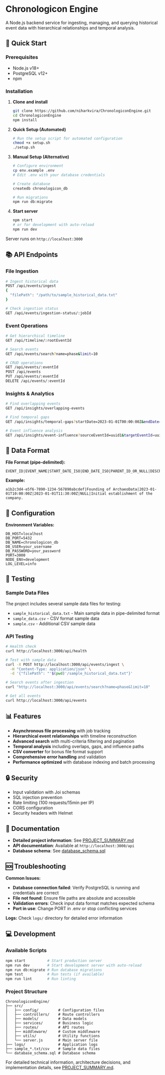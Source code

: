 # Chronologicon Engine

A Node.js backend service for ingesting, managing, and querying historical event data with hierarchical relationships and temporal analysis.

## 🚀 Quick Start

### Prerequisites
- Node.js v18+
- PostgreSQL v12+
- npm

### Installation

1. **Clone and install**
   ```bash
   git clone https://github.com/niharkvira/ChronologiconEngine.git
   cd ChronologiconEngine
   npm install
   ```

2. **Quick Setup (Automated)**
   ```bash
   # Run the setup script for automated configuration
   chmod +x setup.sh
   ./setup.sh
   ```

3. **Manual Setup (Alternative)**
   ```bash
   # Configure environment
   cp env.example .env
   # Edit .env with your database credentials
   
   # Create database
   createdb chronologicon_db
   
   # Run migrations
   npm run db:migrate
   ```

4. **Start server**
   ```bash
   npm start
   # or for development with auto-reload
   npm run dev
   ```

Server runs on `http://localhost:3000`

## 📚 API Endpoints

### File Ingestion
```bash
# Ingest historical data
POST /api/events/ingest
{
  "filePath": "/path/to/sample_historical_data.txt"
}

# Check ingestion status
GET /api/events/ingestion-status/:jobId
```

### Event Operations
```bash
# Get hierarchical timeline
GET /api/timeline/:rootEventId

# Search events
GET /api/events/search?name=phase&limit=10

# CRUD operations
GET /api/events/:eventId
POST /api/events
PUT /api/events/:eventId
DELETE /api/events/:eventId
```

### Insights & Analytics
```bash
# Find overlapping events
GET /api/insights/overlapping-events

# Find temporal gaps
GET /api/insights/temporal-gaps?startDate=2023-01-01T00:00:00Z&endDate=2023-01-31T00:00:00Z

# Event influence analysis
GET /api/insights/event-influence?sourceEventId=uuid1&targetEventId=uuid2
```

## 📄 Data Format

**File Format (pipe-delimited):**
```
EVENT_ID|EVENT_NAME|START_DATE_ISO|END_DATE_ISO|PARENT_ID_OR_NULL|DESCRIPTION
```

**Example:**
```
a1b2c3d4-e5f6-7890-1234-567890abcdef|Founding of ArchaeoData|2023-01-01T10:00:00Z|2023-01-01T11:30:00Z|NULL|Initial establishment of the company.
```

## 🔧 Configuration

**Environment Variables:**
```env
DB_HOST=localhost
DB_PORT=5432
DB_NAME=chronologicon_db
DB_USER=your_username
DB_PASSWORD=your_password
PORT=3000
NODE_ENV=development
LOG_LEVEL=info
```

## 🧪 Testing

### Sample Data Files
The project includes several sample data files for testing:
- `sample_historical_data.txt` - Main sample data in pipe-delimited format
- `sample_data.csv` - CSV format sample data
- `sample.csv` - Additional CSV sample data

### API Testing
```bash
# Health check
curl http://localhost:3000/api/health

# Test with sample data
curl -X POST http://localhost:3000/api/events/ingest \
  -H "Content-Type: application/json" \
  -d '{"filePath": "'$(pwd)'/sample_historical_data.txt"}'

# Search events after ingestion
curl "http://localhost:3000/api/events/search?name=phase&limit=10"

# Get all events
curl http://localhost:3000/api/events
```

## 📊 Features

- **Asynchronous file processing** with job tracking
- **Hierarchical event relationships** with timeline reconstruction
- **Advanced search** with multi-criteria filtering and pagination
- **Temporal analysis** including overlaps, gaps, and influence paths
- **CSV converter** for bonus file format support
- **Comprehensive error handling** and validation
- **Performance optimized** with database indexing and batch processing

## 🔒 Security

- Input validation with Joi schemas
- SQL injection prevention
- Rate limiting (100 requests/15min per IP)
- CORS configuration
- Security headers with Helmet

## 📝 Documentation

- **Detailed project information**: See [PROJECT_SUMMARY.md](PROJECT_SUMMARY.md)
- **API documentation**: Available at `http://localhost:3000/api`
- **Database schema**: See [database_schema.sql](database_schema.sql)

## 🆘 Troubleshooting

**Common Issues:**
- **Database connection failed**: Verify PostgreSQL is running and credentials are correct
- **File not found**: Ensure file paths are absolute and accessible
- **Validation errors**: Check input data format matches expected schema
- **Port in use**: Change PORT in .env or stop conflicting services

**Logs:** Check `logs/` directory for detailed error information

## 💻 Development

### Available Scripts
```bash
npm start          # Start production server
npm run dev        # Start development server with auto-reload
npm run db:migrate # Run database migrations
npm test           # Run tests (if available)
npm run lint       # Run linting
```

### Project Structure
```
ChronologiconEngine/
├── src/
│   ├── config/         # Configuration files
│   ├── controllers/    # Route controllers
│   ├── models/         # Data models
│   ├── services/       # Business logic
│   ├── routes/         # API routes
│   ├── middleware/     # Custom middleware
│   ├── utils/          # Utility functions
│   └── server.js       # Main server file
├── logs/               # Application logs
├── sample_*.txt/csv    # Sample data files
└── database_schema.sql # Database schema
```
For detailed technical information, architecture decisions, and implementation details, see [PROJECT_SUMMARY.md](PROJECT_SUMMARY.md).
